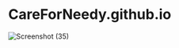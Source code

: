 # CareForNeedy.github.io

![Screenshot (35)](https://user-images.githubusercontent.com/48994520/125410577-a70db080-e3da-11eb-9467-0c52377086b9.png)
